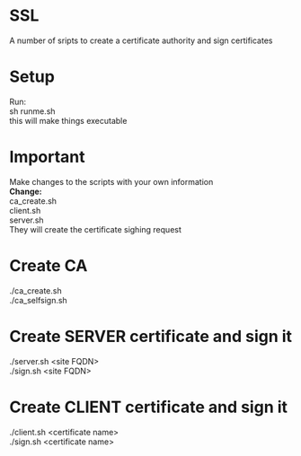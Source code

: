 # SSL
A number of sripts to create a certificate authority and sign certificates

# Setup
Run:<br>
sh runme.sh<br>
this will make things executable

# Important
Make changes to the scripts with your own information<br>
<b>Change:</b><br>
ca_create.sh<br>
client.sh<br>
server.sh<br>
They will create the certificate sighing request

# Create CA
./ca_create.sh <br>
./ca_selfsign.sh

# Create SERVER certificate and sign it
./server.sh &#60;site FQDN&#62; <br>
./sign.sh &#60;site FQDN&#62;

# Create CLIENT certificate and sign it
./client.sh &#60;certificate name&#62; <br>
./sign.sh &#60;certificate name&#62;
